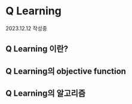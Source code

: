 # Q Learning

2023.12.12 작성중

## Q Learning 이란?

## Q Learning의 objective function

## Q Learning의 알고리즘
